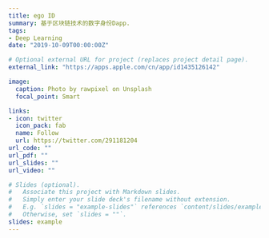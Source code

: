 ```yaml
---
title: ego ID
summary: 基于区块链技术的数字身份Dapp.
tags:
- Deep Learning
date: "2019-10-09T00:00:00Z"

# Optional external URL for project (replaces project detail page).
external_link: "https://apps.apple.com/cn/app/id1435126142"

image:
  caption: Photo by rawpixel on Unsplash
  focal_point: Smart

links:
- icon: twitter
  icon_pack: fab
  name: Follow
  url: https://twitter.com/291181204
url_code: ""
url_pdf: ""
url_slides: ""
url_video: ""

# Slides (optional).
#   Associate this project with Markdown slides.
#   Simply enter your slide deck's filename without extension.
#   E.g. `slides = "example-slides"` references `content/slides/example-slides.md`.
#   Otherwise, set `slides = ""`.
slides: example
---
```

